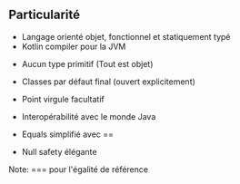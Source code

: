 ## Particularité

- Langage orienté objet, fonctionnel et statiquement typé
- Kotlin compiler pour la JVM
<!-- .element: class="fragment" -->
- Aucun type primitif (Tout est objet)
<!-- .element: class="fragment" -->
- Classes par défaut final (ouvert explicitement)
<!-- .element: class="fragment" -->
- Point virgule facultatif
<!-- .element: class="fragment" -->
- Interopérabilité avec le monde Java
<!-- .element: class="fragment" -->
- Equals simplifié avec ==
<!-- .element: class="fragment" -->
- Null safety élégante
<!-- .element: class="fragment" -->

Note: === pour l'égalité de référence
